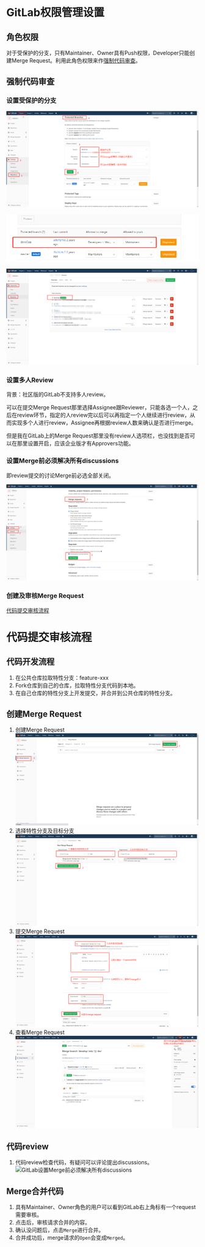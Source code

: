 


# GitLab权限管理设置

## 角色权限
对于受保护的分支，只有Maintainer、Owner具有Push权限，Developer只能创建Merge Request。利用此角色权限来作[强制代码审查](#强制代码审查)。

## 强制代码审查

### 设置受保护的分支

![GitLab设置受保护分支](../resources/static/images/GitLab设置受保护分支.png)

![GitLab设置后生成受保护分支](../resources/static/images/GitLab设置后生成受保护分支.png)

![GitLab查看保护分支](../resources/static/images/GitLab查看保护分支.png)

### 设置多人Review

背景：社区版的GitLab不支持多人review。

可以在提交Merge Request那里选择Assignee跟Reviewer，只能各选一个人，之后在review环节，指定的人review完以后可以再指定一个人继续进行review，从而实现多个人进行review，Assignee再根据review人数来确认是否进行merge。

但是我在GitLab上的Merge Request那里没有review人选项栏，也没找到是否可以在那里设置开启，应该企业版才有Approvers功能。

### 设置Merge前必须解决所有discussions

即review提交的讨论Merge前必选全部关闭。

![GitLab设置Merge前必须解决所有discussions](../resources/static/images/GitLab设置Merge前必须解决所有discussions.png)


### 创建及审核Merge Request

[代码提交审核流程](#代码提交审核流程)


# 代码提交审核流程

## 代码开发流程

1. 在公共仓库拉取特性分支：feature-xxx
2. Fork仓库到自己的仓库，拉取特性分支代码到本地。
3. 在自己仓库的特性分支上开发提交，并合并到公共仓库的特性分支。

## 创建Merge Request

1. 创建Merge Request
   ![GitLab创建Merge%20Request](../resources/static/images/GitLab创建Merge%20Request.png)
2. 选择特性分支及目标分支
   ![GitLab创建Merge%20Request2](../resources/static/images/GitLab创建Merge%20Request2.png)
3. 提交Merge Request
   ![GitLab提交Merge%20Request](../resources/static/images/GitLab提交Merge%20Request.png)
4. 查看Merge Request
   ![GitLab查看Merge%20Request](../resources/static/images/GitLab查看Merge%20Request.png)

## 代码review

1. 代码review检查代码，有疑问可以评论提出discussions。
   ![GitLab设置Merge前必须解决所有discussions](../resources/static/images/GitLab)


## Merge合并代码

1. 具有Maintainer、Owner角色的用户可以看到GitLab右上角标有一个request需要审核。
2. 点击后，审核请求合并的内容。
3. 确认没问题后，点击`Merge`进行合并。
4. 合并成功后，merge请求的`Open`会变成`Merged`。